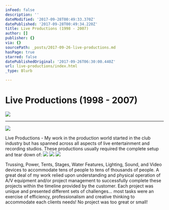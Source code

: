 ```yaml
---
inFeed: false
description: ''
dateModified: '2017-09-28T00:49:33.370Z'
datePublished: '2017-09-28T00:49:34.220Z'
title: Live Productions (1998 - 2007)
author: []
publisher: {}
via: {}
sourcePath: _posts/2017-09-26-live-productions.md
hasPage: true
starred: false
datePublishedOriginal: '2017-09-26T06:30:00.440Z'
url: live-productions/index.html
_type: Blurb

---
```

# Live Productions (1998 - 2007)
![](https://the-grid-user-content.s3-us-west-2.amazonaws.com/e1aa1f43-c002-467a-992a-4ded5f7f6151.jpg)

---

![](https://the-grid-user-content.s3-us-west-2.amazonaws.com/a3150ba6-c50a-417d-8b3a-38fe1aed4b5d.jpg)

Live Productions - My work in the production world started in the club industry but has spanned across all aspects of live entertainment and recording studios. These productions usually required the complete setup and tear down of:
![](https://the-grid-user-content.s3-us-west-2.amazonaws.com/e42cdb96-8756-4354-8e60-9cbef5d2152a.jpg)
![](https://the-grid-user-content.s3-us-west-2.amazonaws.com/2b39f7f5-ca0c-4672-a06b-28dc1d7d63f5.jpg)
![](https://the-grid-user-content.s3-us-west-2.amazonaws.com/83556e19-7024-4cbd-96e4-59b38cf5d2ac.jpg)

Trussing, Power, Tents, Stages, Water Features, Lighting, Sound, and Video devices to accommodate tens of people to tens of thousands of people. A great deal of my work relied upon understanding and physical operation of A/V equipment and/or project management to successfully complete these projects within the timeline provided by the customer. Each project was unique and presented different sets of challenges... most tasks were an exercise of efficiency, professionalism and creative thinking to accommodate each clients needs! No project was too great or small!